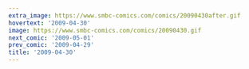 ```yaml
---
extra_image: https://www.smbc-comics.com/comics/20090430after.gif
hovertext: '2009-04-30'
image: https://www.smbc-comics.com/comics/20090430.gif
next_comic: '2009-05-01'
prev_comic: '2009-04-29'
title: '2009-04-30'
---
```


